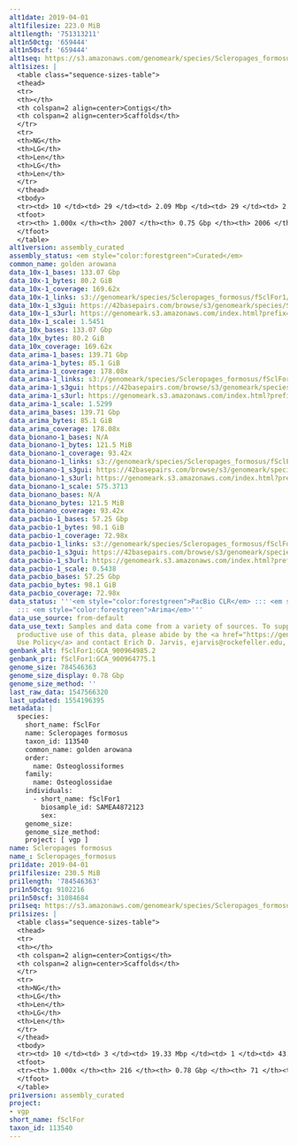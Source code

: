 ```yaml
---
alt1date: 2019-04-01
alt1filesize: 223.0 MiB
alt1length: '751313211'
alt1n50ctg: '659444'
alt1n50scf: '659444'
alt1seq: https://s3.amazonaws.com/genomeark/species/Scleropages_formosus/fSclFor1/assembly_curated/fSclFor1.alt.cur.20190401.fasta.gz
alt1sizes: |
  <table class="sequence-sizes-table">
  <thead>
  <tr>
  <th></th>
  <th colspan=2 align=center>Contigs</th>
  <th colspan=2 align=center>Scaffolds</th>
  </tr>
  <tr>
  <th>NG</th>
  <th>LG</th>
  <th>Len</th>
  <th>LG</th>
  <th>Len</th>
  </tr>
  </thead>
  <tbody>
  <tr><td> 10 </td><td> 29 </td><td> 2.09 Mbp </td><td> 29 </td><td> 2.09 Mbp </td></tr><tr><td> 20 </td><td> 71 </td><td> 1.49 Mbp </td><td> 71 </td><td> 1.49 Mbp </td></tr><tr><td> 30 </td><td> 130 </td><td> 1.13 Mbp </td><td> 130 </td><td> 1.13 Mbp </td></tr><tr><td> 40 </td><td> 206 </td><td> 0.86 Mbp </td><td> 206 </td><td> 0.86 Mbp </td></tr><tr style="background-color:#cccccc;"><td> 50 </td><td> 306 </td><td> 0.66 Mbp </td><td> 306 </td><td> 0.66 Mbp </td></tr><tr><td> 60 </td><td> 435 </td><td> 0.52 Mbp </td><td> 435 </td><td> 0.52 Mbp </td></tr><tr><td> 70 </td><td> 602 </td><td> 392.44 Kbp </td><td> 602 </td><td> 394.19 Kbp </td></tr><tr><td> 80 </td><td> 832 </td><td> 271.30 Kbp </td><td> 832 </td><td> 271.30 Kbp </td></tr><tr><td> 90 </td><td> 1174 </td><td> 176.98 Kbp </td><td> 1173 </td><td> 176.99 Kbp </td></tr><tr><td> 100 </td><td> 2006 </td><td> 147  bp </td><td> 2005 </td><td> 147  bp </td></tr></tbody>
  <tfoot>
  <tr><th> 1.000x </th><th> 2007 </th><th> 0.75 Gbp </th><th> 2006 </th><th> 0.75 Gbp </th></tr>
  </tfoot>
  </table>
alt1version: assembly_curated
assembly_status: <em style="color:forestgreen">Curated</em>
common_name: golden arowana
data_10x-1_bases: 133.07 Gbp
data_10x-1_bytes: 80.2 GiB
data_10x-1_coverage: 169.62x
data_10x-1_links: s3://genomeark/species/Scleropages_formosus/fSclFor1/genomic_data/10x/<br>
data_10x-1_s3gui: https://42basepairs.com/browse/s3/genomeark/species/Scleropages_formosus/fSclFor1/genomic_data/10x/
data_10x-1_s3url: https://genomeark.s3.amazonaws.com/index.html?prefix=species/Scleropages_formosus/fSclFor1/genomic_data/10x/
data_10x-1_scale: 1.5451
data_10x_bases: 133.07 Gbp
data_10x_bytes: 80.2 GiB
data_10x_coverage: 169.62x
data_arima-1_bases: 139.71 Gbp
data_arima-1_bytes: 85.1 GiB
data_arima-1_coverage: 178.08x
data_arima-1_links: s3://genomeark/species/Scleropages_formosus/fSclFor1/genomic_data/arima/<br>
data_arima-1_s3gui: https://42basepairs.com/browse/s3/genomeark/species/Scleropages_formosus/fSclFor1/genomic_data/arima/
data_arima-1_s3url: https://genomeark.s3.amazonaws.com/index.html?prefix=species/Scleropages_formosus/fSclFor1/genomic_data/arima/
data_arima-1_scale: 1.5299
data_arima_bases: 139.71 Gbp
data_arima_bytes: 85.1 GiB
data_arima_coverage: 178.08x
data_bionano-1_bases: N/A
data_bionano-1_bytes: 121.5 MiB
data_bionano-1_coverage: 93.42x
data_bionano-1_links: s3://genomeark/species/Scleropages_formosus/fSclFor1/genomic_data/bionano/<br>
data_bionano-1_s3gui: https://42basepairs.com/browse/s3/genomeark/species/Scleropages_formosus/fSclFor1/genomic_data/bionano/
data_bionano-1_s3url: https://genomeark.s3.amazonaws.com/index.html?prefix=species/Scleropages_formosus/fSclFor1/genomic_data/bionano/
data_bionano-1_scale: 575.3713
data_bionano_bases: N/A
data_bionano_bytes: 121.5 MiB
data_bionano_coverage: 93.42x
data_pacbio-1_bases: 57.25 Gbp
data_pacbio-1_bytes: 98.1 GiB
data_pacbio-1_coverage: 72.98x
data_pacbio-1_links: s3://genomeark/species/Scleropages_formosus/fSclFor1/genomic_data/pacbio/<br>
data_pacbio-1_s3gui: https://42basepairs.com/browse/s3/genomeark/species/Scleropages_formosus/fSclFor1/genomic_data/pacbio/
data_pacbio-1_s3url: https://genomeark.s3.amazonaws.com/index.html?prefix=species/Scleropages_formosus/fSclFor1/genomic_data/pacbio/
data_pacbio-1_scale: 0.5438
data_pacbio_bases: 57.25 Gbp
data_pacbio_bytes: 98.1 GiB
data_pacbio_coverage: 72.98x
data_status: '''<em style="color:forestgreen">PacBio CLR</em> ::: <em style="color:forestgreen">10x</em>
  ::: <em style="color:forestgreen">Arima</em>'''
data_use_source: from-default
data_use_text: Samples and data come from a variety of sources. To support fair and
  productive use of this data, please abide by the <a href="https://genome10k.soe.ucsc.edu/data-use-policies/">Data
  Use Policy</a> and contact Erich D. Jarvis, ejarvis@rockefeller.edu, with any questions.
genbank_alt: fSclFor1:GCA_900964985.2
genbank_pri: fSclFor1:GCA_900964775.1
genome_size: 784546363
genome_size_display: 0.78 Gbp
genome_size_method: ''
last_raw_data: 1547566320
last_updated: 1554196395
metadata: |
  species:
    short_name: fSclFor
    name: Scleropages formosus
    taxon_id: 113540
    common_name: golden arowana
    order:
      name: Osteoglossiformes
    family:
      name: Osteoglossidae
    individuals:
      - short_name: fSclFor1
        biosample_id: SAMEA4872123
        sex:
    genome_size:
    genome_size_method:
    project: [ vgp ]
name: Scleropages formosus
name_: Scleropages_formosus
pri1date: 2019-04-01
pri1filesize: 230.5 MiB
pri1length: '784546363'
pri1n50ctg: 9102216
pri1n50scf: 31084684
pri1seq: https://s3.amazonaws.com/genomeark/species/Scleropages_formosus/fSclFor1/assembly_curated/fSclFor1.pri.cur.20190401.fasta.gz
pri1sizes: |
  <table class="sequence-sizes-table">
  <thead>
  <tr>
  <th></th>
  <th colspan=2 align=center>Contigs</th>
  <th colspan=2 align=center>Scaffolds</th>
  </tr>
  <tr>
  <th>NG</th>
  <th>LG</th>
  <th>Len</th>
  <th>LG</th>
  <th>Len</th>
  </tr>
  </thead>
  <tbody>
  <tr><td> 10 </td><td> 3 </td><td> 19.33 Mbp </td><td> 1 </td><td> 43.58 Mbp </td></tr><tr><td> 20 </td><td> 8 </td><td> 13.98 Mbp </td><td> 3 </td><td> 39.06 Mbp </td></tr><tr><td> 30 </td><td> 14 </td><td> 11.90 Mbp </td><td> 5 </td><td> 38.29 Mbp </td></tr><tr><td> 40 </td><td> 22 </td><td> 9.87 Mbp </td><td> 7 </td><td> 32.82 Mbp </td></tr><tr style="background-color:#cccccc;"><td> 50 </td><td> 30 </td><td style="background-color:#88ff88;"> 9.10 Mbp </td><td> 10 </td><td style="background-color:#88ff88;"> 31.08 Mbp </td></tr><tr><td> 60 </td><td> 39 </td><td> 7.19 Mbp </td><td> 12 </td><td> 29.67 Mbp </td></tr><tr><td> 70 </td><td> 52 </td><td> 5.14 Mbp </td><td> 15 </td><td> 27.32 Mbp </td></tr><tr><td> 80 </td><td> 69 </td><td> 3.96 Mbp </td><td> 18 </td><td> 25.98 Mbp </td></tr><tr><td> 90 </td><td> 93 </td><td> 2.68 Mbp </td><td> 21 </td><td> 24.52 Mbp </td></tr><tr><td> 100 </td><td> 215 </td><td> 2.02 Kbp </td><td> 70 </td><td> 23.59 Kbp </td></tr></tbody>
  <tfoot>
  <tr><th> 1.000x </th><th> 216 </th><th> 0.78 Gbp </th><th> 71 </th><th> 0.78 Gbp </th></tr>
  </tfoot>
  </table>
pri1version: assembly_curated
project:
- vgp
short_name: fSclFor
taxon_id: 113540
---
```

